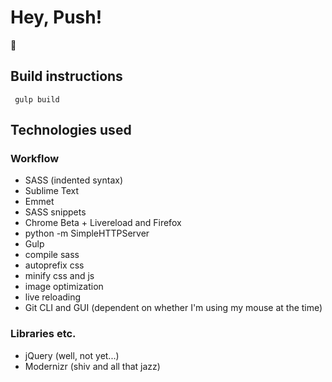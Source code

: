 # Hey, Push!
:spaghetti:

## Build instructions
     gulp build

## Technologies used

### Workflow

* SASS (indented syntax)
* Sublime Text
 * Emmet
 * SASS snippets
* Chrome Beta + Livereload and Firefox
* python -m SimpleHTTPServer
* Gulp
 * compile sass
 * autoprefix css
 * minify css and js
 * image optimization
 * live reloading
* Git CLI and GUI (dependent on whether I'm using my mouse at the time)

### Libraries etc.

* jQuery (well, not yet...)
* Modernizr (shiv and all that jazz)